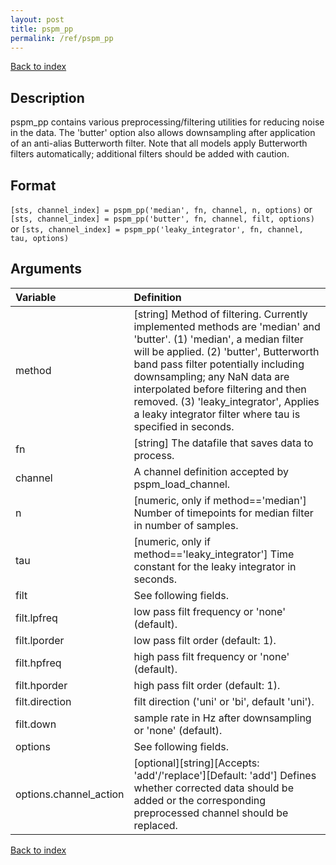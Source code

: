 ```yaml
---
layout: post
title: pspm_pp
permalink: /ref/pspm_pp
---
```




[Back to index](/PsPM/ref/)

## Description

pspm_pp contains various preprocessing/filtering utilities for reducing noise in the data. The 'butter' option also allows downsampling after application of an anti-alias Butterworth filter. Note that all models apply Butterworth filters automatically; additional filters should be added with caution.


## Format

`[sts, channel_index] = pspm_pp('median', fn, channel, n, options)` or
`[sts, channel_index] = pspm_pp('butter', fn, channel, filt, options)` or
`[sts, channel_index] = pspm_pp('leaky_integrator', fn, channel, tau, options)`


## Arguments

| Variable | Definition |
|:--|:--|
| method | [string] Method of filtering. Currently implemented methods are 'median' and 'butter'. (1) 'median', a median filter will be applied. (2) 'butter', Butterworth band pass filter potentially including downsampling; any NaN data are interpolated before filtering and then removed. (3) 'leaky_integrator', Applies a leaky integrator filter where tau is specified in seconds. |
| fn | [string] The datafile that saves data to process. |
| channel | A channel definition accepted by pspm_load_channel. |
| n | [numeric, only if method=='median'] Number of timepoints for median filter in number of samples. |
| tau | [numeric, only if method=='leaky_integrator'] Time constant for the leaky integrator in seconds. |
| filt | See following fields. |
| filt.lpfreq | low pass filt frequency or 'none' (default). |
| filt.lporder | low pass filt order (default: 1). |
| filt.hpfreq | high pass filt frequency or 'none' (default). |
| filt.hporder | high pass filt order (default: 1). |
| filt.direction | filt direction ('uni' or 'bi', default 'uni'). |
| filt.down | sample rate in Hz after downsampling or 'none' (default). |
| options | See following fields. |
| options.channel_action | [optional][string][Accepts: 'add'/'replace'][Default: 'add'] Defines whether corrected data should be added or the corresponding preprocessed channel should be replaced. |

[Back to index](/PsPM/ref/)
